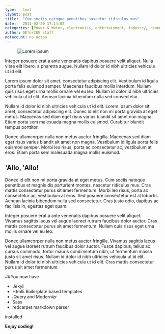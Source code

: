 ```yaml
---
type:	text
layout: post
title:  "Cum sociis natoque penatibus nascetur ridiculus mus"
date:	2011-02-20 17:14:02
categories: [Power & Water, electronics, entertainment, industry, renewable energy]
author:	GEforCEE staff
notecount: no notes
---
```

<figure><img src="http://lorempixel.com/768/768/people" alt="Lorem ipsum"></figure>

<!--more-->

Integer posuere erat a ante venenatis dapibus posuere velit aliquet. Nulla vitae elit libero, a pharetra augue. Nullam id dolor id nibh ultricies vehicula ut id elit.

Lorem ipsum dolor sit amet, consectetur adipiscing elit. Vestibulum id ligula porta felis euismod semper. Maecenas faucibus mollis interdum. Nullam quis risus eget urna mollis ornare vel eu leo. Nullam id dolor id nibh ultricies vehicula ut id elit. Aenean lacinia bibendum nulla sed consectetur.



Nullam id dolor id nibh ultricies vehicula ut id elit. Lorem ipsum dolor sit amet, consectetur adipiscing elit. Donec id elit non mi porta gravida at eget metus. Maecenas sed diam eget risus varius blandit sit amet non magna. Etiam porta sem malesuada magna mollis euismod. Curabitur blandit tempus porttitor.

Donec ullamcorper nulla non metus auctor fringilla. Maecenas sed diam eget risus varius blandit sit amet non magna. Vestibulum id ligula porta felis euismod semper. Morbi leo risus, porta ac consectetur ac, vestibulum at eros. Etiam porta sem malesuada magna mollis euismod.

## 'Allo, 'Allo!

Donec id elit non mi porta gravida at eget metus. Cum sociis natoque penatibus et magnis dis parturient montes, nascetur ridiculus mus. Cras mattis consectetur purus sit amet fermentum. Morbi leo risus, porta ac consectetur ac, vestibulum at eros. Sed posuere consectetur est at lobortis. Aenean lacinia bibendum nulla sed consectetur. Cras justo odio, dapibus ac facilisis in, egestas eget quam.

Integer posuere erat a ante venenatis dapibus posuere velit aliquet. Vivamus sagittis lacus vel augue laoreet rutrum faucibus dolor auctor. Cras mattis consectetur purus sit amet fermentum. Nullam quis risus eget urna mollis ornare vel eu leo.

Donec ullamcorper nulla non metus auctor fringilla. Vivamus sagittis lacus vel augue laoreet rutrum faucibus dolor auctor. Fusce dapibus, tellus ac cursus commodo, tortor mauris condimentum nibh, ut fermentum massa justo sit amet risus. Nullam id dolor id nibh ultricies vehicula ut id elit. Nullam id dolor id nibh ultricies vehicula ut id elit. Cras mattis consectetur purus sit amet fermentum.

##You now have

- Jekyll
- Html5 Boilerplate based templates
- jQuery and Modernizr
- Sass
- redcarpet markdown parser

installed.

**Enjoy coding!**
